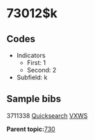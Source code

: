 # 73012$k

## Codes

-   Indicators
    -   First: 1
    -   Second: 2
-   Subfield: k

## Sample bibs

3711338 [Quicksearch](https://search.library.yale.edu/catalog/3711338) [VXWS](http://prodorbis.library.yale.edu:7014/vxws/GetHoldingsService?bibId=3711338)

**Parent topic:**[730](../../tags/730/730.md)

